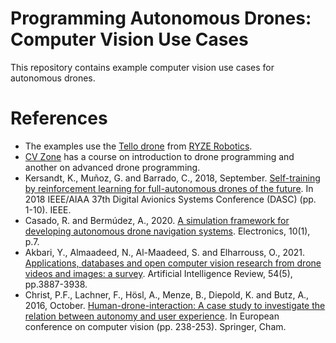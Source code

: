 # Programming Autonomous Drones: Computer Vision Use Cases
This repository contains example computer vision use cases for autonomous drones. 


# References
* The examples use the [Tello drone](https://www.ryzerobotics.com/tello) from [RYZE Robotics](https://www.ryzerobotics.com).
* [CV Zone](https://www.computervision.zone) has a course on introduction to drone programming and another on advanced drone programming.
* Kersandt, K., Muñoz, G. and Barrado, C., 2018, September. [Self-training by reinforcement learning for full-autonomous drones of the future](https://ieeexplore.ieee.org/abstract/document/8569503). In 2018 IEEE/AIAA 37th Digital Avionics Systems Conference (DASC) (pp. 1-10). IEEE.
* Casado, R. and Bermúdez, A., 2020. [A simulation framework for developing autonomous drone navigation systems](https://www.mdpi.com/2079-9292/10/1/7). Electronics, 10(1), p.7.
* Akbari, Y., Almaadeed, N., Al-Maadeed, S. and Elharrouss, O., 2021. [Applications, databases and open computer vision research from drone videos and images: a survey](https://link.springer.com/article/10.1007/s10462-020-09943-1). Artificial Intelligence Review, 54(5), pp.3887-3938.
* Christ, P.F., Lachner, F., Hösl, A., Menze, B., Diepold, K. and Butz, A., 2016, October. [Human-drone-interaction: A case study to investigate the relation between autonomy and user experience](https://link.springer.com/chapter/10.1007/978-3-319-48881-3_17). In European conference on computer vision (pp. 238-253). Springer, Cham.

